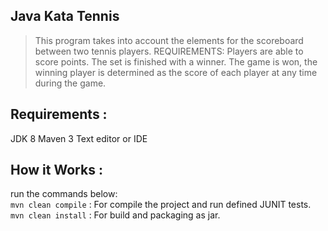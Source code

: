 ## Java Kata Tennis
> This program takes into account the elements for the scoreboard between two tennis players.
  REQUIREMENTS:
  Players are able to score points.
  The set is finished with a winner.
  The game is won, the winning player is determined as the score of each player at any time during the game.

## Requirements :
JDK 8
Maven 3
Text editor or IDE
## How it Works :
run the commands below:  
 `mvn clean compile` : For compile the project and run defined JUNIT tests.  
 `mvn clean install` : For build and packaging as jar.
